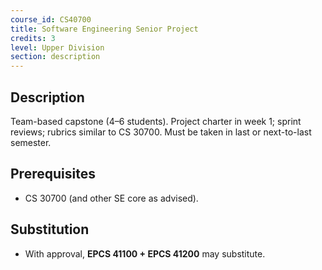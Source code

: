 ```yaml
---
course_id: CS40700
title: Software Engineering Senior Project
credits: 3
level: Upper Division
section: description
---
```


## Description
Team-based capstone (4–6 students). Project charter in week 1; sprint reviews; rubrics similar to CS 30700. Must be taken in last or next-to-last semester.

## Prerequisites
- CS 30700 (and other SE core as advised).

## Substitution
- With approval, **EPCS 41100 + EPCS 41200** may substitute.
